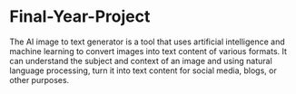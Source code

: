 # Final-Year-Project
The AI image to text generator is a tool that uses artificial intelligence and machine learning to convert images into text content of various formats. It can understand the subject and context of an image and using natural language processing, turn it into text content for social media, blogs, or other purposes.
